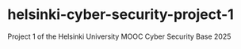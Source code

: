 # helsinki-cyber-security-project-1
Project 1 of the Helsinki University MOOC Cyber Security Base 2025 
